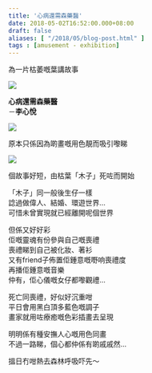 ```yaml
---
title: '心病還需森藥醫'
date: 2018-05-02T16:52:00.000+08:00
draft: false
aliases: [ "/2018/05/blog-post.html" ]
tags : [amusement - exhibition]
---
```


為一片枯萎嘅葉講故事  

![](/images/sumsick1.jpg)

**心病還需森藥醫**  
－**李心悅**  

![](/images/sumsick2.jpg)

原本只係因為啲畫嘅用色靚而吸引嚟睇  

![](/images/sumsick.jpg)

個故事好短，由枯葉「木子」死咗而開始  
  
「木子」同一般後生仔一樣  
諗過做偉人、結婚、環遊世界...  
可惜未曾實現就已經離開呢個世界  
  
但係又好好彩  
佢嘅靈魂有份參與自己嘅喪禮  
喪禮睇到自己被化妝、著衫  
又有friend子佈置佢鍾意嘅嘢响喪禮度  
再播佢鍾意嘅音樂  
仲有，佢心儀嘅女仔都嚟觀禮...  
  
死亡同喪禮，好似好沉重咁  
平日會用黑白頂多藍色嘅調子  
畫家就用咗療癒嘅色彩插畫去呈現  
  
明明係有種安撫人心嘅用色同畫  
不過一路睇，個心都仲係有啲戚戚然...  
  
  
搵日冇咁熱去森林呼吸吓先～